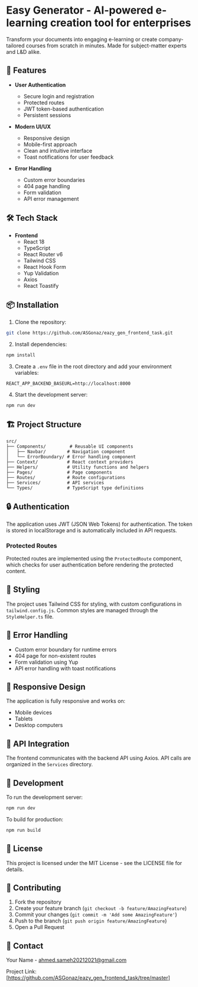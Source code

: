# Easy Generator - AI-powered e-learning creation tool for enterprises

Transform your documents into engaging e-learning or create company-tailored courses from scratch in minutes. Made for subject-matter experts and L&D alike.

## 🚀 Features

- **User Authentication**
  - Secure login and registration
  - Protected routes
  - JWT token-based authentication
  - Persistent sessions

- **Modern UI/UX**
  - Responsive design
  - Mobile-first approach
  - Clean and intuitive interface
  - Toast notifications for user feedback

- **Error Handling**
  - Custom error boundaries
  - 404 page handling
  - Form validation
  - API error management

## 🛠️ Tech Stack

- **Frontend**
  - React 18
  - TypeScript
  - React Router v6
  - Tailwind CSS
  - React Hook Form
  - Yup Validation
  - Axios
  - React Toastify

## 📦 Installation

1. Clone the repository:
```bash
git clone https://github.com/ASGonaz/eazy_gen_frontend_task.git
```

2. Install dependencies:
```bash
npm install
```

3. Create a `.env` file in the root directory and add your environment variables:
```env
REACT_APP_BACKEND_BASEURL=http://localhost:8000
```

4. Start the development server:
```bash
npm run dev
```

## 🏗️ Project Structure

```
src/
├── Components/         # Reusable UI components
│   ├── Navbar/        # Navigation component
│   └── ErrorBoundary/ # Error handling component
├── Context/           # React context providers
├── Helpers/           # Utility functions and helpers
├── Pages/             # Page components
├── Routes/            # Route configurations
├── Services/          # API services
└── Types/             # TypeScript type definitions
```

## 🔒 Authentication

The application uses JWT (JSON Web Tokens) for authentication. The token is stored in localStorage and is automatically included in API requests.

### Protected Routes

Protected routes are implemented using the `ProtectedRoute` component, which checks for user authentication before rendering the protected content.

## 🎨 Styling

The project uses Tailwind CSS for styling, with custom configurations in `tailwind.config.js`. Common styles are managed through the `StyleHelper.ts` file.

## 🚨 Error Handling

- Custom error boundary for runtime errors
- 404 page for non-existent routes
- Form validation using Yup
- API error handling with toast notifications

## 📱 Responsive Design

The application is fully responsive and works on:
- Mobile devices
- Tablets
- Desktop computers

## 🔄 API Integration

The frontend communicates with the backend API using Axios. API calls are organized in the `Services` directory.

## 🧪 Development

To run the development server:

```bash
npm run dev
```

To build for production:

```bash
npm run build
```

## 📝 License

This project is licensed under the MIT License - see the LICENSE file for details.

## 👥 Contributing

1. Fork the repository
2. Create your feature branch (`git checkout -b feature/AmazingFeature`)
3. Commit your changes (`git commit -m 'Add some AmazingFeature'`)
4. Push to the branch (`git push origin feature/AmazingFeature`)
5. Open a Pull Request

## 📧 Contact

Your Name - ahmed.sameh20212021@gmail.com

Project Link:[https://github.com/ASGonaz/eazy_gen_frontend_task/tree/master]

